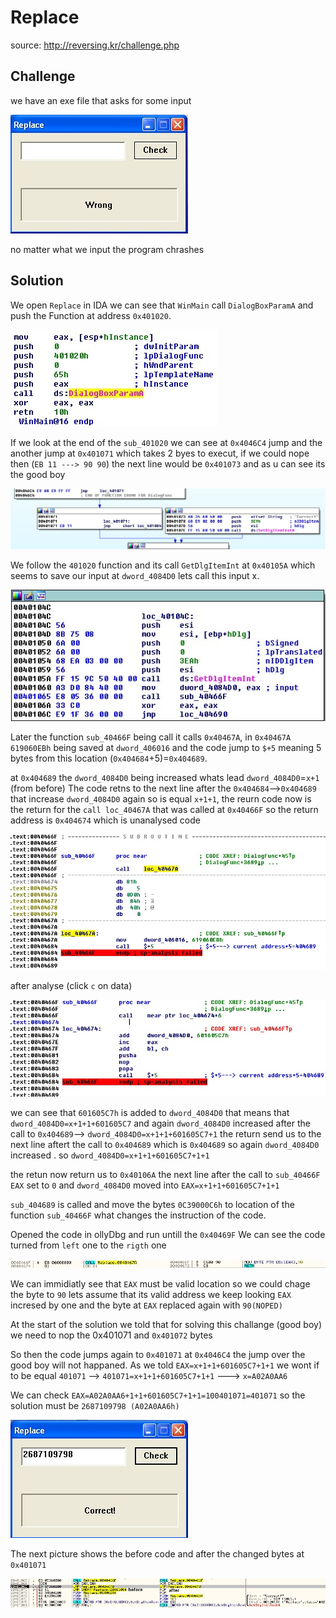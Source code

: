 # Replace
source: http://reversing.kr/challenge.php

## Challenge
we have an exe file that asks for some input 

![](Dialogbox.jpg)

no matter what we input the program chrashes

## Solution
We open `Replace` in IDA we can see that `WinMain` call `DialogBoxParamA` and push the Function at address `0x401020`.

![](main.jpg)

If we look at the end of the `sub_401020` we can see at `0x4046C4` jump and the another jump at `0x401071` which takes 2 byes to execut, if we could nope then (`EB 11 ---> 90 90`) the next line would be `0x401073` and as u can see its the good boy

![](jump401071.jpg)

We follow the `401020` function and its call `GetDlgItemInt` at `0x40105A` which seems to save our input at `dword_4084D0` lets call this input x.

![](GetDlgItemInt.jpg)

Later the function `sub_40466F` being call it calls `0x40467A`, in `0x40467A`  `619060EBh` being saved at `dword_406016` and the code jump to `$+5` meaning 5 bytes from this location (`0x404684`+5)=`0x404689`.

at `0x404689` the `dword_4084D0` being increased whats lead `dword_4084D0`=`x+1` (from before) 
The code retns to the next line after the `0x404684`-->`0x404689` that increase `dword_4084D0` again so is equal `x+1+1`,
the reurn code now is the return for the `call loc_40467A` that was called at `0x40466F` so the return address is `0x404674` which is unanalysed code 

![](un_analysed.jpg)

after analyse (click `c` on data)

![](analysed.jpg)

we can see that `601605C7h` is added to `dword_4084D0` that means that `dword_4084D0=x+1+1+601605C7`
and again `dword_4084D0` increased after the call to `0x404689`--> `dword_4084D0=x+1+1+601605C7+1`
the return send us to the next line aftert the call to `0x404689` which is `0x404689` so again `dword_4084D0` increased . so `dword_4084D0=x+1+1+601605C7+1+1`

the retun now return us to `0x40106A` the next line after the call to `sub_40466F`
`EAX` set to `0` and `dword_4084D0` moved into `EAX=x+1+1+601605C7+1+1`

`sub_404689` is called and move the bytes `0C39000C6h` to location of the function `sub_40466F` what changes the instruction of the code.

Opened the code in ollyDbg and run untill the `0x40469F` 
We can see the code turned from `left` one to the `rigth` one 

![](code_flow1.jpg)

We can immidiatly see that `EAX` must be valid location so we could chage the byte to `90` lets assume that its valid address we keep looking `EAX` incresed by one and the byte at `EAX` replaced again with `90(NOPED)` 

At the start of the solution we told that for solving this challange (good boy) we need to nop the 0x401071 and `0x401072` bytes 

So then the code jumps again to `0x401071` at `0x4046C4` the jump over the good boy will not happaned.
As we told `EAX=x+1+1+601605C7+1+1` we wont if to be equal `401071` --> `401071=x+1+1+601605C7+1+1` ---> `x=A02A0AA6`

We can check `EAX=A02A0AA6+1+1+601605C7+1+1=100401071=401071` so the solution must be `2687109798 (A02A0AA6h)`

![](solution.jpg)

The next picture shows the before code and after the changed bytes at `0x401071`

![](solutionolly.jpg)
